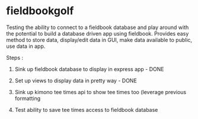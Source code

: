 # fieldbookgolf

Testing the ability to connect to a fieldbook database and play around with the potential to build a database driven app using fieldbook. Provides easy method to store data, display/edit data in GUI, make data available to public, use data in app.

Steps :

1) Sink up fieldbook database to display in express app - DONE

2) Set up views to display data in pretty way - DONE

3) Sink up kimono tee times api to show tee times too (leverage previous formatting

4) Test ability to save tee times access to fieldbook database

